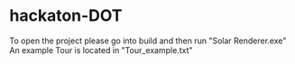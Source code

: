 # hackaton-DOT
To open the project please go into build and then run "Solar Renderer.exe"
An example Tour is located in "Tour_example.txt"
